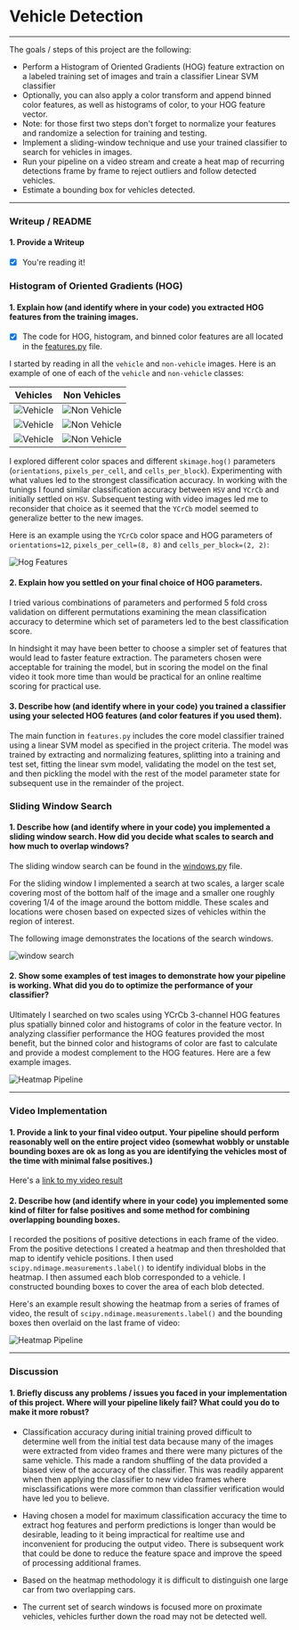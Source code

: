 # Vehicle Detection
---

The goals / steps of this project are the following:

* Perform a Histogram of Oriented Gradients (HOG) feature extraction on a labeled training set of images and train a classifier Linear SVM classifier
* Optionally, you can also apply a color transform and append binned color features, as well as histograms of color, to your HOG feature vector. 
* Note: for those first two steps don't forget to normalize your features and randomize a selection for training and testing.
* Implement a sliding-window technique and use your trained classifier to search for vehicles in images.
* Run your pipeline on a video stream and create a heat map of recurring detections frame by frame to reject outliers and follow detected vehicles.
* Estimate a bounding box for vehicles detected.

---
### Writeup / README

#### 1. Provide a Writeup

- [x] You're reading it!

### Histogram of Oriented Gradients (HOG)

#### 1. Explain how (and identify where in your code) you extracted HOG features from the training images.

- [x] The code for HOG, histogram, and binned color features are all located in the [features.py](features.py) file.

I started by reading in all the `vehicle` and `non-vehicle` images.  Here is an example of one of each of the `vehicle` and `non-vehicle` classes:

| Vehicles | Non Vehicles |
| -------- | ------------ |
|![Vehicle](output_images/vehicle1.png) | ![Non Vehicle](output_images/nonvehicle1.png) |
|![Vehicle](output_images/vehicle2.png) | ![Non Vehicle](output_images/nonvehicle2.png) |
|![Vehicle](output_images/vehicle3.png) | ![Non Vehicle](output_images/nonvehicle3.png) |


I explored different color spaces and different `skimage.hog()` parameters (`orientations`, `pixels_per_cell`, and `cells_per_block`).  Experimenting with what values led to the strongest classification accuracy.  In working with the tunings I found similar classification accuracy between `HSV` and `YCrCb` and initially settled on `HSV`.  Subsequent testing with video images led me to reconsider that choice as it seemed that the `YCrCb` model seemed to generalize better to the new images.

Here is an example using the `YCrCb` color space and HOG parameters of `orientations=12`, `pixels_per_cell=(8, 8)` and `cells_per_block=(2, 2)`:

![Hog Features](output_images/hog_example.png)

#### 2. Explain how you settled on your final choice of HOG parameters.

I tried various combinations of parameters and performed 5 fold cross validation on 
different permutations examining the mean classification accuracy to determine which set
of parameters led to the best classification score.

In hindsight it may have been better to choose a simpler set of features that would lead
to faster feature extraction.  The parameters chosen were acceptable for training the 
model, but in scoring the model on the final video it took more time than would be practical
for an online realtime scoring for practical use.

#### 3. Describe how (and identify where in your code) you trained a classifier using your selected HOG features (and color features if you used them).

The main function in `features.py` includes the core model classifier trained using a linear SVM model as specified in the project criteria.  The model was trained by extracting and normalizing features, splitting into a training and test set, fitting the linear svm model, validating the model on the test set, and then pickling the model with the rest of the model parameter state for subsequent use in the remainder of the project.

### Sliding Window Search

#### 1. Describe how (and identify where in your code) you implemented a sliding window search.  How did you decide what scales to search and how much to overlap windows?

The sliding window search can be found in the [windows.py](windows.py) file.

For the sliding window I implemented a search at two scales, a larger scale covering most of the bottom half of the image and a smaller one roughly covering 1/4 of the image around the bottom middle.  These scales and locations were chosen based on expected sizes of vehicles within the region of interest.

The following image demonstrates the locations of the search windows.

![window search](output_images/windows.png)

#### 2. Show some examples of test images to demonstrate how your pipeline is working.  What did you do to optimize the performance of your classifier?

Ultimately I searched on two scales using YCrCb 3-channel HOG features plus spatially binned color and histograms of color in the feature vector.  In analyzing classifier performance the HOG features provided the most benefit, but the binned color and histograms of color are fast to calculate and provide a modest complement to the HOG features.  Here are a few example images.

![Heatmap Pipeline](output_images/window_pipeline.png)


---

### Video Implementation

#### 1. Provide a link to your final video output.  Your pipeline should perform reasonably well on the entire project video (somewhat wobbly or unstable bounding boxes are ok as long as you are identifying the vehicles most of the time with minimal false positives.)

Here's a [link to my video result](./output.mp4)


#### 2. Describe how (and identify where in your code) you implemented some kind of filter for false positives and some method for combining overlapping bounding boxes.

I recorded the positions of positive detections in each frame of the video.  From the positive detections I created a heatmap and then thresholded that map to identify vehicle positions.  I then used `scipy.ndimage.measurements.label()` to identify individual blobs in the heatmap.  I then assumed each blob corresponded to a vehicle.  I constructed bounding boxes to cover the area of each blob detected.  

Here's an example result showing the heatmap from a series of frames of video, the result of `scipy.ndimage.measurements.label()` and the bounding boxes then overlaid on the last frame of video:

![Heatmap Pipeline](output_images/hmap_pipeline.png)


---

### Discussion

#### 1. Briefly discuss any problems / issues you faced in your implementation of this project.  Where will your pipeline likely fail?  What could you do to make it more robust?

* Classification accuracy during initial training proved difficult to determine well from the initial test data because many of the images were extracted from video frames and there were many pictures of the same vehicle.  This made a random shuffling of the data provided a biased view of the accuracy of the classifier.  This was readily apparent when then applying the classifier to new video frames where misclassifications were more common than classifier verification would have led you to believe.

* Having chosen a model for maximum classification accuracy the time to extract hog features and perform predictions is longer than would be desirable, leading to it being impractical for realtime use and inconvenient for producing the output video.  There is subsequent work that could be done to reduce the feature space and improve the speed of processing additional frames.

* Based on the heatmap methodology it is difficult to distinguish one large car from two overlapping cars.

* The current set of search windows is focused more on proximate vehicles, vehicles further down the road may not be detected well.

